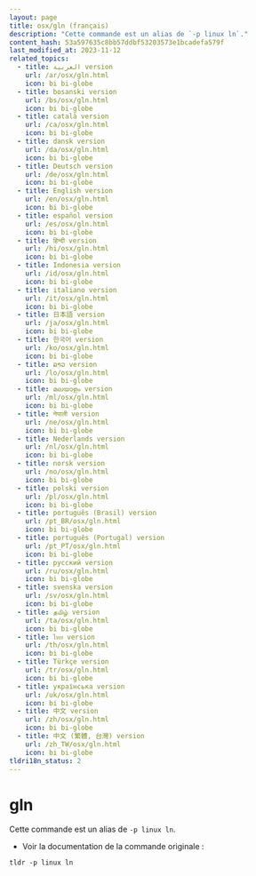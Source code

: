 ```yaml
---
layout: page
title: osx/gln (français)
description: "Cette commande est un alias de `-p linux ln`."
content_hash: 53a597635c8bb57ddbf53203573e1bcadefa579f
last_modified_at: 2023-11-12
related_topics:
  - title: العربية version
    url: /ar/osx/gln.html
    icon: bi bi-globe
  - title: bosanski version
    url: /bs/osx/gln.html
    icon: bi bi-globe
  - title: català version
    url: /ca/osx/gln.html
    icon: bi bi-globe
  - title: dansk version
    url: /da/osx/gln.html
    icon: bi bi-globe
  - title: Deutsch version
    url: /de/osx/gln.html
    icon: bi bi-globe
  - title: English version
    url: /en/osx/gln.html
    icon: bi bi-globe
  - title: español version
    url: /es/osx/gln.html
    icon: bi bi-globe
  - title: हिन्दी version
    url: /hi/osx/gln.html
    icon: bi bi-globe
  - title: Indonesia version
    url: /id/osx/gln.html
    icon: bi bi-globe
  - title: italiano version
    url: /it/osx/gln.html
    icon: bi bi-globe
  - title: 日本語 version
    url: /ja/osx/gln.html
    icon: bi bi-globe
  - title: 한국어 version
    url: /ko/osx/gln.html
    icon: bi bi-globe
  - title: ລາວ version
    url: /lo/osx/gln.html
    icon: bi bi-globe
  - title: മലയാളം version
    url: /ml/osx/gln.html
    icon: bi bi-globe
  - title: नेपाली version
    url: /ne/osx/gln.html
    icon: bi bi-globe
  - title: Nederlands version
    url: /nl/osx/gln.html
    icon: bi bi-globe
  - title: norsk version
    url: /no/osx/gln.html
    icon: bi bi-globe
  - title: polski version
    url: /pl/osx/gln.html
    icon: bi bi-globe
  - title: português (Brasil) version
    url: /pt_BR/osx/gln.html
    icon: bi bi-globe
  - title: português (Portugal) version
    url: /pt_PT/osx/gln.html
    icon: bi bi-globe
  - title: русский version
    url: /ru/osx/gln.html
    icon: bi bi-globe
  - title: svenska version
    url: /sv/osx/gln.html
    icon: bi bi-globe
  - title: தமிழ் version
    url: /ta/osx/gln.html
    icon: bi bi-globe
  - title: ไทย version
    url: /th/osx/gln.html
    icon: bi bi-globe
  - title: Türkçe version
    url: /tr/osx/gln.html
    icon: bi bi-globe
  - title: українська version
    url: /uk/osx/gln.html
    icon: bi bi-globe
  - title: 中文 version
    url: /zh/osx/gln.html
    icon: bi bi-globe
  - title: 中文 (繁體, 台灣) version
    url: /zh_TW/osx/gln.html
    icon: bi bi-globe
tldri18n_status: 2
---
```

# gln

Cette commande est un alias de `-p linux ln`.

- Voir la documentation de la commande originale :

`tldr -p linux ln`
